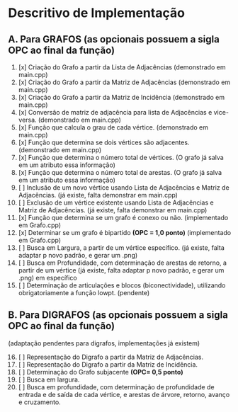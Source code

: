 # Descritivo de Implementação

## A. Para GRAFOS (as opcionais possuem a sigla OPC ao final da função)

1) [x] Criação do Grafo a partir da Lista de Adjacências (demonstrado em main.cpp)
2) [x]  Criação do Grafo a partir da Matriz de Adjacências (demonstrado em main.cpp)
3) [x]  Criação do Grafo a partir da Matriz de Incidência (demonstrado em main.cpp)
4) [x]  Conversão de matriz de adjacência para lista de Adjacências e vice-versa. (demonstrado em main.cpp)
5) [x]  Função que calcula o grau de cada vértice. (demonstrado em main.cpp)
6) [x]  Função que determina se dois vértices são adjacentes. (demonstrado em main.cpp)
7) [x]  Função que determina o número total de vértices. (O grafo já salva em um atributo essa informação)
8) [x]  Função que determina o número total de arestas. (O grafo já salva em um atributo essa informação)
9) [ ]  Inclusão de um novo vértice usando Lista de Adjacências e Matriz de Adjacências. (já existe, falta demonstrar em main.cpp)
10) [ ]  Exclusão de um vértice existente usando Lista de Adjacências e Matriz de Adjacências. (já existe, falta demonstrar em main.cpp)
11) [x]  Função que determina se um grafo é conexo ou não. (implementado em Grafo.cpp)
12) [x]  Determinar se um grafo é bipartido **(OPC = 1,0 ponto)** (implementado em Grafo.cpp)
13) [ ]  Busca em Largura, a partir de um vértice específico. (já existe, falta adaptar p novo padrão, e gerar um .png)
14) [ ]  Busca em Profundidade, com determinação de arestas de retorno, a partir de um vértice (já existe, falta adaptar p novo padrão, e gerar um .png)
em específico
15) [ ]  Determinação de articulações e blocos (biconectividade), utilizando obrigatoriamente a
função lowpt. (pendente)

## B. Para DIGRAFOS (as opcionais possuem a sigla OPC ao final da função)

(adaptação pendentes para digrafos, implementações já existem)

16) [ ]  Representação do Digrafo a partir da Matriz de Adjacências.
17) [ ]  Representação do Digrafo a partir da Matriz de Incidência.
18) [ ]  Determinação do Grafo subjacente **(OPC= 0,5 ponto)**
19) [ ]  Busca em largura.
20) [ ]  Busca em profundidade, com determinação de profundidade de entrada e de saída de cada vértice, e arestas de árvore, retorno, avanço e cruzamento.